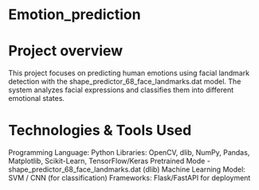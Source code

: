 # Emotion_prediction

# Project overview
This project focuses on predicting human emotions using facial landmark detection with the shape_predictor_68_face_landmarks.dat model. The system analyzes facial expressions and classifies them into different emotional states.

# Technologies & Tools Used
Programming Language: Python
Libraries: OpenCV, dlib, NumPy, Pandas, Matplotlib, Scikit-Learn, TensorFlow/Keras
Pretrained Mode - shape_predictor_68_face_landmarks.dat (dlib)
Machine Learning Model: SVM / CNN (for classification)
Frameworks: Flask/FastAPI for deployment
